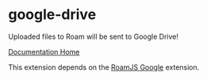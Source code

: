 # google-drive
      
Uploaded files to Roam will be sent to Google Drive!

[Documentation Home](https://roamjs.com/extensions/google-drive)

This extension depends on the [RoamJS Google](https://github.com/dvargas92495/roamjs-google) extension.
